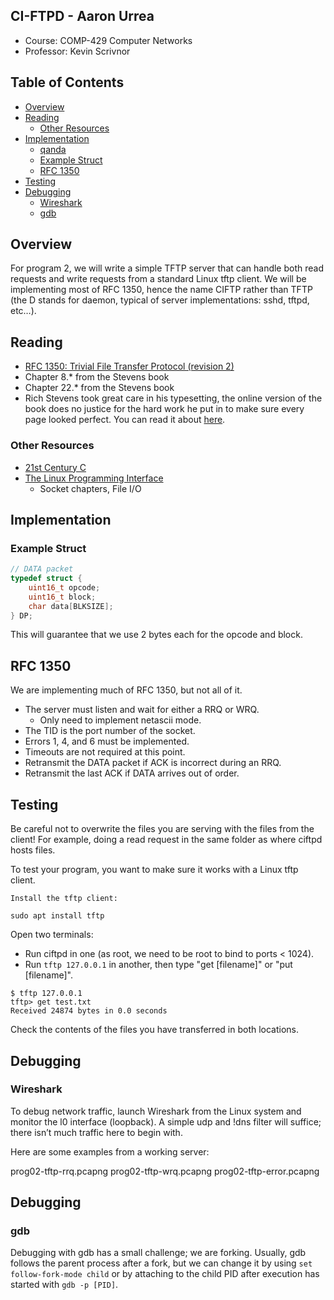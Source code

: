 ## CI-FTPD - Aaron Urrea
 - Course: COMP-429 Computer Networks
 - Professor: Kevin Scrivnor

## Table of Contents

- [Overview](#overview)
- [Reading](#reading)
  - [Other Resources](#other-resources)
- [Implementation](#implementation)
  - [qanda](#qanda)
  - [Example Struct](#example-struct)
  - [RFC 1350](#rfc-1350)
- [Testing](#testing)
- [Debugging](#debugging)
  - [Wireshark](#wireshark)
  - [gdb](#gdb)

## Overview

For program 2, we will write a simple TFTP server that can handle both read requests and write requests from a standard Linux tftp client. We will be implementing most of RFC 1350, hence the name CIFTP rather than TFTP (the D stands for daemon, typical of server implementations: sshd, tftpd, etc…​).

## Reading

- [RFC 1350: Trivial File Transfer Protocol (revision 2)](https://tools.ietf.org/html/rfc1350)
- Chapter 8.* from the Stevens book
- Chapter 22.* from the Stevens book
- Rich Stevens took great care in his typesetting, the online version of the book does no justice for the hard work he put in to make sure every page looked perfect. You can read it about [here](https://users.cs.duke.edu/~reilly/mdc/books1.htm).

### Other Resources

- [21st Century C](https://nostarch.com/21stcenturyc)
- [The Linux Programming Interface](http://man7.org/tlpi/)
  - Socket chapters, File I/O

## Implementation

### Example Struct

```c
// DATA packet
typedef struct {
	uint16_t opcode;
	uint16_t block;
	char data[BLKSIZE];
} DP;
```
This will guarantee that we use 2 bytes each for the opcode and block.

## RFC 1350

We are implementing much of RFC 1350, but not all of it.

- The server must listen and wait for either a RRQ or WRQ.
  - Only need to implement netascii mode.
- The TID is the port number of the socket.
- Errors 1, 4, and 6 must be implemented.
- Timeouts are not required at this point.
- Retransmit the DATA packet if ACK is incorrect during an RRQ.
- Retransmit the last ACK if DATA arrives out of order.

## Testing

Be careful not to overwrite the files you are serving with the files from the client! For example, doing a read request in the same folder as where ciftpd hosts files.

To test your program, you want to make sure it works with a Linux tftp client.

```
Install the tftp client:

sudo apt install tftp
```

Open two terminals:
- Run ciftpd in one (as root, we need to be root to bind to ports < 1024).
- Run `tftp 127.0.0.1` in another, then type "get [filename]" or "put [filename]".

```
$ tftp 127.0.0.1
tftp> get test.txt
Received 24874 bytes in 0.0 seconds
```

Check the contents of the files you have transferred in both locations.

## Debugging

### Wireshark

To debug network traffic, launch Wireshark from the Linux system and monitor the l0 interface (loopback). A simple udp and !dns filter will suffice; there isn’t much traffic here to begin with.

Here are some examples from a working server:

prog02-tftp-rrq.pcapng
prog02-tftp-wrq.pcapng
prog02-tftp-error.pcapng

## Debugging

### gdb

Debugging with gdb has a small challenge; we are forking. Usually, gdb follows the parent process after a fork, but we can change it by using `set follow-fork-mode child` or by attaching to the child PID after execution has started with `gdb -p [PID]`.

